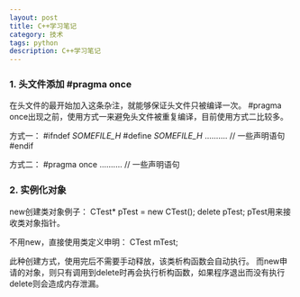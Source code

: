 ```yaml
---
layout: post
title: C++学习笔记
category: 技术
tags: python
description: C++学习笔记
---
```


### 1. 头文件添加 #pragma once

在头文件的最开始加入这条杂注，就能够保证头文件只被编译一次。
#pragma once出现之前，使用方式一来避免头文件被重复编译，目前使用方式二比较多。

方式一：
#ifndef _SOMEFILE_H_
#define _SOMEFILE_H_
.......... // 一些声明语句
#endif

方式二：
#pragma once
.......... // 一些声明语句

### 2. 实例化对象

new创建类对象例子：
CTest* pTest = new CTest();
delete pTest;
pTest用来接收类对象指针。

不用new，直接使用类定义申明：
CTest mTest;

此种创建方式，使用完后不需要手动释放，该类析构函数会自动执行。
而new申请的对象，则只有调用到delete时再会执行析构函数，如果程序退出而没有执行delete则会造成内存泄漏。